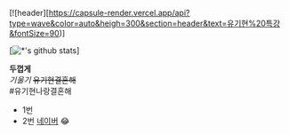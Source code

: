 [![header][https://capsule-render.vercel.app/api?type=wave&color=auto&heigh=300&section=header&text=유기현%20특강&fontSize=90)]

[![*'s github stats](https://github-readme-stats.vercel.app/api?username=yooni55)]



**두껍게** <br>
*기울기*
~~유기현결혼해~~ <br>
#유기현나랑결혼해
- 1번
- 2번
[네이버](http://www.naver.com)
:joy:



